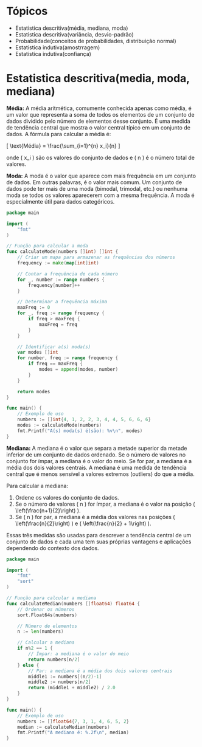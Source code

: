 # Tópicos
- Estatistica descritiva(média, mediana, moda)
- Estatistica descritiva(variância, desvio-padrão)
- Probabilidade(conceitos de probabilidades, distribuição normal)
- Estatistica indutiva(amostrragem)
- Estatistica indutiva(confiança)

# Estatistica descritiva(media, moda, mediana)

**Média:** A média aritmética, comumente conhecida apenas como média, é um valor que representa a soma de todos os elementos de um conjunto de dados dividido pelo número de elementos desse conjunto. É uma medida de tendência central que mostra o valor central típico em um conjunto de dados. A fórmula para calcular a média é:

\[ \text{Média} = \frac{\sum_{i=1}^{n} x_i}{n} \]

onde \( x_i \) são os valores do conjunto de dados e \( n \) é o número total de valores.

**Moda:** A moda é o valor que aparece com mais frequência em um conjunto de dados. Em outras palavras, é o valor mais comum. Um conjunto de dados pode ter mais de uma moda (bimodal, trimodal, etc.) ou nenhuma moda se todos os valores aparecerem com a mesma frequência. A moda é especialmente útil para dados categóricos.

```go
package main

import (
	"fmt"
)

// Função para calcular a moda
func calculateMode(numbers []int) []int {
	// Criar um mapa para armazenar as frequências dos números
	frequency := make(map[int]int)

	// Contar a frequência de cada número
	for _, number := range numbers {
		frequency[number]++
	}

	// Determinar a frequência máxima
	maxFreq := 0
	for _, freq := range frequency {
		if freq > maxFreq {
			maxFreq = freq
		}
	}

	// Identificar a(s) moda(s)
	var modes []int
	for number, freq := range frequency {
		if freq == maxFreq {
			modes = append(modes, number)
		}
	}

	return modes
}

func main() {
	// Exemplo de uso
	numbers := []int{4, 1, 2, 2, 3, 4, 4, 5, 6, 6, 6}
	modes := calculateMode(numbers)
	fmt.Printf("A(s) moda(s) é(são): %v\n", modes)
}

```

**Mediana:** A mediana é o valor que separa a metade superior da metade inferior de um conjunto de dados ordenado. Se o número de valores no conjunto for ímpar, a mediana é o valor do meio. Se for par, a mediana é a média dos dois valores centrais. A mediana é uma medida de tendência central que é menos sensível a valores extremos (outliers) do que a média.

Para calcular a mediana:
1. Ordene os valores do conjunto de dados.
2. Se o número de valores \( n \) for ímpar, a mediana é o valor na posição \( \left(\frac{n+1}{2}\right) \).
3. Se \( n \) for par, a mediana é a média dos valores nas posições \( \left(\frac{n}{2}\right) \) e \( \left(\frac{n}{2} + 1\right) \).

Essas três medidas são usadas para descrever a tendência central de um conjunto de dados e cada uma tem suas próprias vantagens e aplicações dependendo do contexto dos dados.

```go
package main

import (
	"fmt"
	"sort"
)

// Função para calcular a mediana
func calculateMedian(numbers []float64) float64 {
	// Ordenar os números
	sort.Float64s(numbers)

	// Número de elementos
	n := len(numbers)

	// Calcular a mediana
	if n%2 == 1 {
		// Ímpar: a mediana é o valor do meio
		return numbers[n/2]
	} else {
		// Par: a mediana é a média dos dois valores centrais
		middle1 := numbers[(n/2)-1]
		middle2 := numbers[n/2]
		return (middle1 + middle2) / 2.0
	}
}

func main() {
	// Exemplo de uso
	numbers := []float64{7, 3, 1, 4, 6, 5, 2}
	median := calculateMedian(numbers)
	fmt.Printf("A mediana é: %.2f\n", median)
}

```
